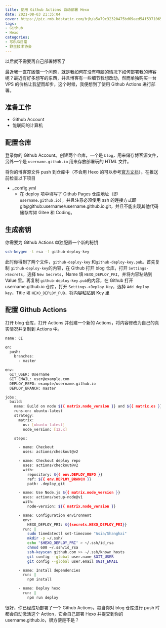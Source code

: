 ```yaml
---
title: 使用 Github Actions 自动部署 Hexo
date: 2021-08-03 21:35:04
cover: https://pic.rmb.bdstatic.com/bjh/a5a79c32320475bd69aed54f5371065a.png
tags:
- Github
- Hexo
categories:
- 写BUG日常
- 野生技术协会
---
```

以后就不需要再自己部署博客了
<!--more-->
最近我一直在困恼一个问题，就是我如何在没有电脑的情况下如何部署我的博客呢？最近有好多想写的东西，并且博客有一些细节我想改动，然而单独购买一台 VPS 的价格让我望而却步，这个时候，我便想到了使用 Github Actions 进行部署。

## 准备工作

- Github Account
- 能联网的计算机

## 配置仓库

登录你的 Github Account。创建两个仓库，一个是 `blog`，用来储存博客源文件，另外一个是 `username.github.io` 用来存放部署玩的 HTML 文件。

将你的博客源文件 push 到仓库中（不会用 Hexo 的可以参考[官方文档](https://hexo.io/zh-cn/docs/index.html)）。在推送前检查以下项目

- _config.yml
   - 在 deploy 项中填写了 Github Pages 仓库地址（即 `username.github.io`），并且注意必须使用 ssh 的连接方式即 git@github:username/username.github.io.git，并且不能出现其他代码储存库如 Gitee 和 Coding。


## 生成密钥

你需要为 Github Actions 单独配置一个新的秘钥


``` bash 生成密钥
ssh-keygen -t rsa -f github-deploy-key
```

此时你得到了两个文件，`github-deploy-key` 和`github-deploy-key.pub`。首先复制 `github-deploy-key`的内容，在 Github 打开 blog 仓库，打开 `Settings->Secrets`，选择 `New Secrets`，Name 填 `HEXO_DEPLOY_PRI`，并将内容粘贴到 Value 里。再复制 `github-deploy-key.pub`的内容，在 Github 打开 username.github.io 仓库，打开 `Settings->Deploy Key`，选择 `Add deploy key`，Title 填 `HEXO_DEPLOY_PUB`，将内容粘贴到 Key 里

## 配置 Github Actions

打开 blog 仓库，打开 Actions 并创建一个新的 Actions，将内容修改为自己的真实情况并复制到 Actions 中。

``` bash Action>folded
name: CI

on:
  push:
    branches:
      - master

env:
  GIT_USER: Username
  GIT_EMAIL: user@example.com
  DEPLOY_REPO: example/username.github.io
  DEPLOY_BRANCH: master

jobs:
  build:
    name: Build on node ${{ matrix.node_version }} and ${{ matrix.os }}
    runs-on: ubuntu-latest
    strategy:
      matrix:
        os: [ubuntu-latest]
        node_version: [12.x]

    steps:

      - name: Checkout
        uses: actions/checkout@v2

      - name: Checkout deploy repo
        uses: actions/checkout@v2
        with:
          repository: ${{ env.DEPLOY_REPO }}
          ref: ${{ env.DEPLOY_BRANCH }}
          path: .deploy_git

      - name: Use Node.js ${{ matrix.node_version }}
        uses: actions/setup-node@v1
        with:
          node-version: ${{ matrix.node_version }}

      - name: Configuration environment
        env:
          HEXO_DEPLOY_PRI: ${{secrets.HEXO_DEPLOY_PRI}}
        run: |
          sudo timedatectl set-timezone "Asia/Shanghai"
          mkdir -p ~/.ssh/
          echo "$HEXO_DEPLOY_PRI" > ~/.ssh/id_rsa
          chmod 600 ~/.ssh/id_rsa
          ssh-keyscan github.com >> ~/.ssh/known_hosts
          git config --global user.name $GIT_USER
          git config --global user.email $GIT_EMAIL

      - name: Install dependencies
        run: |
          npm install

      - name: Deploy hexo
        run: |
          npm run deploy
```
  
很好，你已经成功部署了一个 Github Actions，每当你对 blog 仓库进行 push 时都会自动激活这个 Action，它会自己部署 Hexo 并提交到你的 username.github.io，很方便是不是？
